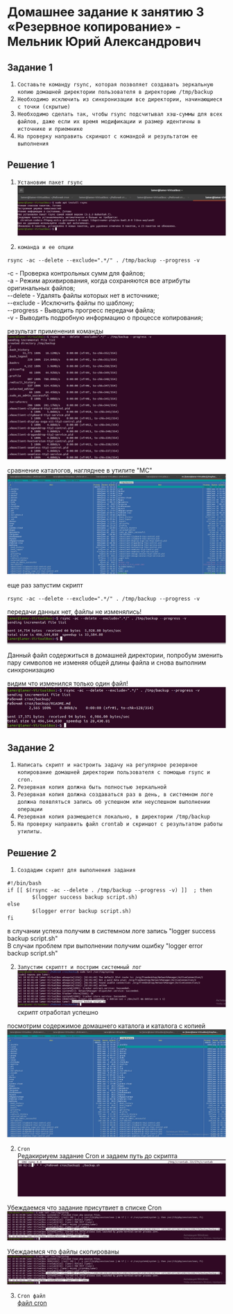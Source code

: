# Домашнее задание к занятию 3 «Резервное копирование» - Мельник Юрий Александрович


## Задание 1


1. `Составьте команду rsync, которая позволяет создавать зеркальную копию домашней директории пользователя в директорию /tmp/backup`
2. `Необходимо исключить из синхронизации все директории, начинающиеся с точки (скрытые)`
3. `Необходимо сделать так, чтобы rsync подсчитывал хэш-суммы для всех файлов, даже если их время модификации и размер идентичны в источнике и приемнике`
4. `На проверку направить скриншот с командой и результатом ее выполнения`

 
## Решение 1
1. `Установим пакет rsync`  
![alt text](https://github.com/ysatii/backup/blob/main/img/image1.jpg)  

2. `команда и ее опции`  
```
rsync -ac --delete --exclude=".*/" . /tmp/backup --progress -v
```
-c - Проверка контрольных сумм для файлов;  
-a - Режим архивирования, когда сохраняются все атрибуты оригинальных файлов;  
--delete - Удалять файлы которых нет в источнике;  
--exclude - Исключить файлы по шаблону;  
--progress - Выводить прогресс передачи файла;  
-v - Выводить подробную информацию о процессе копирования;  

результат применения команды
![alt text](https://github.com/ysatii/backup/blob/main/img/image1_1.jpg)  

сравнение каталогов, нагляднее в утилите "MC"
![alt text](https://github.com/ysatii/backup/blob/main/img/image1_2.jpg) 

еще раз запустим скрипт 
```
rsync -ac --delete --exclude=".*/" . /tmp/backup --progress -v
```
передачи данных нет, файлы не изменялись!
![alt text](https://github.com/ysatii/backup/blob/main/img/image1_3.jpg) 

Данный файл содержиться в домашней директории, попробум зменить пару символов не изменяя общей длины  файла
и снова выполним синхронизацию 

видим что изменился только один файл!
![alt text](https://github.com/ysatii/backup/blob/main/img/image1_4.jpg) 
 

 
## Задание 2
1. `Написать скрипт и настроить задачу на регулярное резервное копирование домашней директории пользователя с помощью rsync и cron.` 
2. `Резервная копия должна быть полностью зеркальной`
3. `Резервная копия должна создаваться раз в день, в системном логе должна появляться запись об успешном или неуспешном выполнении операции`
4. `Резервная копия размещается локально, в директории /tmp/backup`
5. `На проверку направить файл crontab и скриншот с результатом работы утилиты.`
  
 



## Решение 2

1. `Создадим скрипт для выполнения задания`  
```
#!/bin/bash
if [[ $(rsync -ac --delete . /tmp/backup --progress -v) ]]  ; then
        $(logger success backup script.sh)
else
        $(logger error backup script.sh)
fi
```

в случании успеха получим в системном логе запись "logger success backup script.sh"  
В случаи проблем при выполнении получим ошибку "logger error backup script.sh"  

2. `Запустим скриптт и пострим системный лог`  
![alt text](https://github.com/ysatii/backup/blob/main/img/image2.jpg)   
скрипт отработал успешно   

посмотрим содержимое домашнего каталога и каталога с копией  
![alt text](https://github.com/ysatii/backup/blob/main/img/image2_1.jpg)   

2. `Cron`  
Редакириуем задание Cron и задаем путь до скрипта  
![alt text](https://github.com/ysatii/backup/blob/main/img/image2_2.jpg)   

Убеждаемся что задание присутвиет в списке Cron  
![alt text](https://github.com/ysatii/backup/blob/main/img/image2_3.jpg)   

Убеждаемся что файлы скопированы  
![alt text](https://github.com/ysatii/backup/blob/main/img/image2_3.jpg)   

3. `Cron файл `  
[файл cron](https://github.com/ysatii/backup/blob/main/crontabs/lamer)

